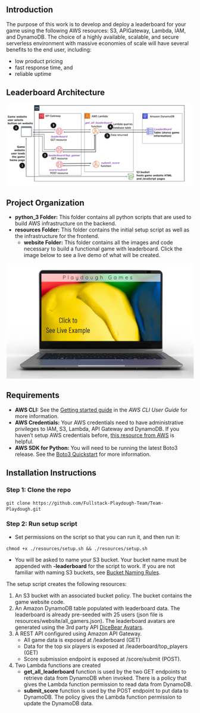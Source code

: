 ## Introduction
The purpose of this work is to develop and deploy a leaderboard for your game using the following AWS resources: S3, APIGateway, Lambda, IAM, and DynamoDB. The choice of a highly available, scalable, and secure serverless environment with massive economies of scale will have several benefits to the end user, including:
- low product pricing
- fast response time, and
- reliable uptime

## Leaderboard Architecture
![Playdough AWS Architecture](https://github.com/coursecoder/leaderboard-aws/blob/media/Playdough-AWS-Architecture.png)

## Project Organization
- **python_3 Folder:** This folder contains all python scripts that are used to build AWS infrastructure on the backend.
- **resources Folder:** This folder contains the initial setup script as well as the infrastructure for the frontend. 
    - **website Folder:** This folder contains all the images and code necessary to build a functional game with leaderboard. Click the image below to see a live demo of what will be created.

[![Click to see live example](https://github.com/coursecoder/leaderboard-aws/blob/media/Playdough-View-MVP.png)](https://leaderboard-aws.s3.amazonaws.com/index.html)

## Requirements
- **AWS CLI:** See the [Getting started guide](https://docs.aws.amazon.com/cli/latest/userguide/cli-chap-getting-started.html) in the *AWS CLI User Guide* for more information.
- **AWS Credentials:** Your AWS credentials need to have administrative privileges to IAM, S3, Lambda, API Gateway and DynamoDB. If you haven’t setup AWS credentials before, [this resource from AWS](https://docs.aws.amazon.com/sdk-for-java/v1/developer-guide/setup-credentials.html) is helpful.
- **AWS SDK for Python:** You will need to be running the latest Boto3 release. See the [Boto3 Quickstart](https://boto3.amazonaws.com/v1/documentation/api/latest/guide/quickstart.html) for more information.

## Installation Instructions
### Step 1: Clone the repo
<pre><code>git clone https://github.com/Fullstack-Playdough-Team/Team-Playdough.git
</code></pre>
### Step 2: Run setup script
- Set permissions on the script so that you can run it, and then run it:
<pre><code>chmod +x ./resources/setup.sh && ./resources/setup.sh
</code></pre>
- You will be asked to name your S3 bucket. Your bucket name must be appended with **-leaderboard** for the script to work. If you are not familiar with naming S3 buckets, see [Bucket Naming Rules](https://docs.aws.amazon.com/AmazonS3/latest/userguide/bucketnamingrules.html).

The setup script creates the following resources:
1. An S3 bucket with an associated bucket policy. The bucket contains the game website code.
2. An Amazon DynamoDB table populated with leaderboard data.
The leaderboard is already pre-seeded with 25 users (json file is resources/website/all_gamers.json). The leaderboard avatars are generated using the 3rd party API [DiceBear Avatars](https://avatars.dicebear.com/).
3. A REST API configured using Amazon API Gateway.
    - All game data is exposed at /leaderboard (GET)
    - Data for the top six players is exposed at /leaderboard/top_players (GET)
    - Score submission endpoint is exposed at /score/submit (POST).
4. Two Lambda functions are created
    - **get_all_leaderboard** function is used by the two GET endpoints to retrieve data from DynamoDB when invoked. There is a policy that gives the Lambda function permission to read data from DynamoDB.
    - **submit_score** function is used by the POST endpoint to put data to DynamoDB. The policy gives the Lambda function permission to update the DynamoDB data.